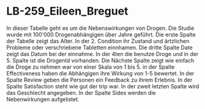 # LB-259_Eileen_Breguet
In dieser Tabelle geht es um die Nebenswirkungen von Drogen. Die Studie wurde mit 100'000 Drogenabhängigen über Jahre geführt. Die erste Spalte der Tabelle zeigt das Alter. In der 2. Condition ihr Zustand und ärtzlichen Probleme oder verschriebene Tabletten einnhamen. Die dritte Spalte Date zeigt das Datum bei der einnahme. In der 4ten die benutze Droge und in der 5. Spalte ist die DrogenId vorhanden. Die Nächste Spalte zeigt wie einfach die Droge zu nehmen war von einer Skala von 1 bis 5. in der Spalte Effectiveness haben die Abhängigen ihre Wirkung von 1-5 bewertet. In der Spalte Review geben die Personen ein Feedback zu ihrem Erlebnis. In der Spalte Satisfaction steht wie gut der trip war. In der zweit letzten Spalte wird das Geschlecht angegeben. In der Spalte Sides werden die Nebenwirkungen aufgelistet.

